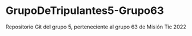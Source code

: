 # GrupoDeTripulantes5-Grupo63
Repositorio Git del grupo 5, perteneciente al grupo 63 de Misión Tic 2022
